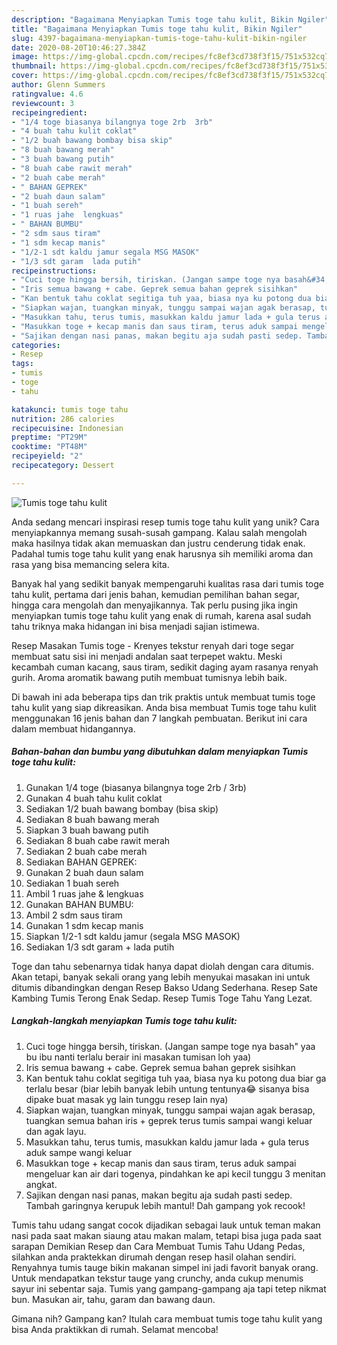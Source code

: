 ```yaml
---
description: "Bagaimana Menyiapkan Tumis toge tahu kulit, Bikin Ngiler"
title: "Bagaimana Menyiapkan Tumis toge tahu kulit, Bikin Ngiler"
slug: 4397-bagaimana-menyiapkan-tumis-toge-tahu-kulit-bikin-ngiler
date: 2020-08-20T10:46:27.384Z
image: https://img-global.cpcdn.com/recipes/fc8ef3cd738f3f15/751x532cq70/tumis-toge-tahu-kulit-foto-resep-utama.jpg
thumbnail: https://img-global.cpcdn.com/recipes/fc8ef3cd738f3f15/751x532cq70/tumis-toge-tahu-kulit-foto-resep-utama.jpg
cover: https://img-global.cpcdn.com/recipes/fc8ef3cd738f3f15/751x532cq70/tumis-toge-tahu-kulit-foto-resep-utama.jpg
author: Glenn Summers
ratingvalue: 4.6
reviewcount: 3
recipeingredient:
- "1/4 toge biasanya bilangnya toge 2rb  3rb"
- "4 buah tahu kulit coklat"
- "1/2 buah bawang bombay bisa skip"
- "8 buah bawang merah"
- "3 buah bawang putih"
- "8 buah cabe rawit merah"
- "2 buah cabe merah"
- " BAHAN GEPREK"
- "2 buah daun salam"
- "1 buah sereh"
- "1 ruas jahe  lengkuas"
- " BAHAN BUMBU"
- "2 sdm saus tiram"
- "1 sdm kecap manis"
- "1/2-1 sdt kaldu jamur segala MSG MASOK"
- "1/3 sdt garam  lada putih"
recipeinstructions:
- "Cuci toge hingga bersih, tiriskan. (Jangan sampe toge nya basah&#34; yaa bu ibu nanti terlalu berair ini masakan tumisan loh yaa)"
- "Iris semua bawang + cabe. Geprek semua bahan geprek sisihkan"
- "Kan bentuk tahu coklat segitiga tuh yaa, biasa nya ku potong dua biar ga terlalu besar (biar lebih banyak lebih untung tentunya😂 sisanya bisa dipake buat masak yg lain tunggu resep lain nya)"
- "Siapkan wajan, tuangkan minyak, tunggu sampai wajan agak berasap, tuangkan semua bahan iris + geprek terus tumis sampai wangi keluar dan agak layu."
- "Masukkan tahu, terus tumis, masukkan kaldu jamur lada + gula terus aduk sampe wangi keluar"
- "Masukkan toge + kecap manis dan saus tiram, terus aduk sampai mengeluar kan air dari togenya, pindahkan ke api kecil tunggu 3 menitan angkat."
- "Sajikan dengan nasi panas, makan begitu aja sudah pasti sedep. Tambah garingnya kerupuk lebih mantul! Dah gampang yok recook!"
categories:
- Resep
tags:
- tumis
- toge
- tahu

katakunci: tumis toge tahu 
nutrition: 286 calories
recipecuisine: Indonesian
preptime: "PT29M"
cooktime: "PT48M"
recipeyield: "2"
recipecategory: Dessert

---
```



![Tumis toge tahu kulit](https://img-global.cpcdn.com/recipes/fc8ef3cd738f3f15/751x532cq70/tumis-toge-tahu-kulit-foto-resep-utama.jpg)

Anda sedang mencari inspirasi resep tumis toge tahu kulit yang unik? Cara menyiapkannya memang susah-susah gampang. Kalau salah mengolah maka hasilnya tidak akan memuaskan dan justru cenderung tidak enak. Padahal tumis toge tahu kulit yang enak harusnya sih memiliki aroma dan rasa yang bisa memancing selera kita.

Banyak hal yang sedikit banyak mempengaruhi kualitas rasa dari tumis toge tahu kulit, pertama dari jenis bahan, kemudian pemilihan bahan segar, hingga cara mengolah dan menyajikannya. Tak perlu pusing jika ingin menyiapkan tumis toge tahu kulit yang enak di rumah, karena asal sudah tahu triknya maka hidangan ini bisa menjadi sajian istimewa.

Resep Masakan Tumis toge - Krenyes tekstur renyah dari toge segar membuat satu sisi ini menjadi andalan saat terpepet waktu. Meski kecambah cuman kacang, saus tiram, sedikit daging ayam rasanya renyah gurih. Aroma aromatik bawang putih membuat tumisnya lebih baik.


Di bawah ini ada beberapa tips dan trik praktis untuk membuat tumis toge tahu kulit yang siap dikreasikan. Anda bisa membuat Tumis toge tahu kulit menggunakan 16 jenis bahan dan 7 langkah pembuatan. Berikut ini cara dalam membuat hidangannya.

<!--inarticleads1-->

##### Bahan-bahan dan bumbu yang dibutuhkan dalam menyiapkan Tumis toge tahu kulit:

1. Gunakan 1/4 toge (biasanya bilangnya toge 2rb / 3rb)
1. Gunakan 4 buah tahu kulit coklat
1. Sediakan 1/2 buah bawang bombay (bisa skip)
1. Sediakan 8 buah bawang merah
1. Siapkan 3 buah bawang putih
1. Sediakan 8 buah cabe rawit merah
1. Sediakan 2 buah cabe merah
1. Sediakan  BAHAN GEPREK:
1. Gunakan 2 buah daun salam
1. Sediakan 1 buah sereh
1. Ambil 1 ruas jahe &amp; lengkuas
1. Gunakan  BAHAN BUMBU:
1. Ambil 2 sdm saus tiram
1. Gunakan 1 sdm kecap manis
1. Siapkan 1/2-1 sdt kaldu jamur (segala MSG MASOK)
1. Sediakan 1/3 sdt garam + lada putih


Toge dan tahu sebenarnya tidak hanya dapat diolah dengan cara ditumis. Akan tetapi, banyak sekali orang yang lebih menyukai masakan ini untuk ditumis dibandingkan dengan Resep Bakso Udang Sederhana. Resep Sate Kambing Tumis Terong Enak Sedap. Resep Tumis Toge Tahu Yang Lezat. 

<!--inarticleads2-->

##### Langkah-langkah menyiapkan Tumis toge tahu kulit:

1. Cuci toge hingga bersih, tiriskan. (Jangan sampe toge nya basah&#34; yaa bu ibu nanti terlalu berair ini masakan tumisan loh yaa)
1. Iris semua bawang + cabe. Geprek semua bahan geprek sisihkan
1. Kan bentuk tahu coklat segitiga tuh yaa, biasa nya ku potong dua biar ga terlalu besar (biar lebih banyak lebih untung tentunya😂 sisanya bisa dipake buat masak yg lain tunggu resep lain nya)
1. Siapkan wajan, tuangkan minyak, tunggu sampai wajan agak berasap, tuangkan semua bahan iris + geprek terus tumis sampai wangi keluar dan agak layu.
1. Masukkan tahu, terus tumis, masukkan kaldu jamur lada + gula terus aduk sampe wangi keluar
1. Masukkan toge + kecap manis dan saus tiram, terus aduk sampai mengeluar kan air dari togenya, pindahkan ke api kecil tunggu 3 menitan angkat.
1. Sajikan dengan nasi panas, makan begitu aja sudah pasti sedep. Tambah garingnya kerupuk lebih mantul! Dah gampang yok recook!


Tumis tahu udang sangat cocok dijadikan sebagai lauk untuk teman makan nasi pada saat makan siaung atau makan malam, tetapi bisa juga pada saat sarapan Demikian Resep dan Cara Membuat Tumis Tahu Udang Pedas, silahkan anda praktekkan dirumah dengan resep hasil olahan sendiri. Renyahnya tumis tauge bikin makanan simpel ini jadi favorit banyak orang. Untuk mendapatkan tekstur tauge yang crunchy, anda cukup menumis sayur ini sebentar saja. Tumis yang gampang-gampang aja tapi tetep nikmat bun. Masukan air, tahu, garam dan bawang daun. 

Gimana nih? Gampang kan? Itulah cara membuat tumis toge tahu kulit yang bisa Anda praktikkan di rumah. Selamat mencoba!
